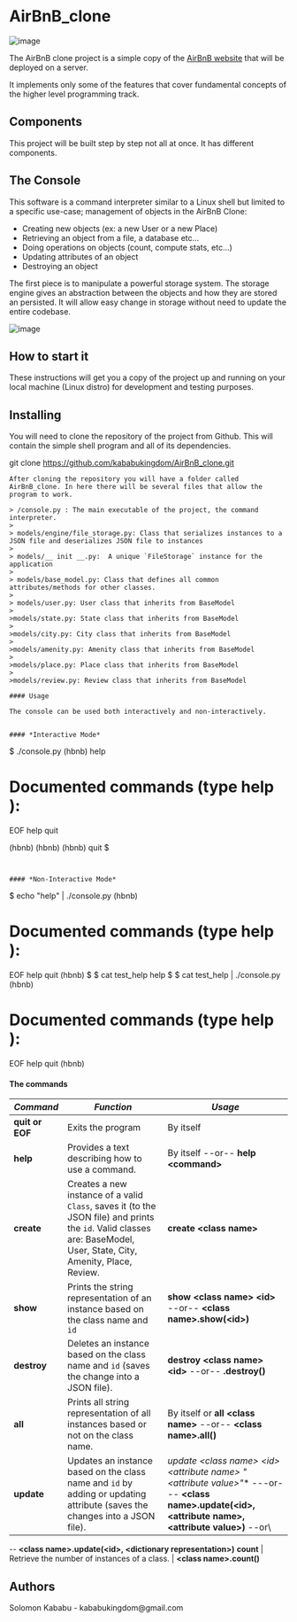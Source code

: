 # AirBnB_clone

![image](https://user-images.githubusercontent.com/27401241/123797101-816aac80-d8ee-11eb-8aac-13362397f7fa.png)


The AirBnB clone project is a simple copy of the [AirBnB website](https://alx-intranet.hbtn.io/rltoken/m8g02HcD2ovrl_K-zulYBw) that will be deployed on a server.

It implements only some of the features that cover fundamental concepts of the higher level programming track.

## Components

This project will be built step by step not all at once. It has different components.

## The Console

This software is a command interpreter similar to a Linux shell but limited to a specific use-case; management of objects in the AirBnB Clone:

-   Creating new objects (ex: a new User or a new Place)
-   Retrieving an object from a file, a database etc…
-   Doing operations on objects (count, compute stats, etc…)
-   Updating attributes of an object
-   Destroying an object

The first piece is to manipulate a powerful storage system. The storage engine gives an abstraction between the objects and how they are stored an persisted. It will allow easy change in storage without need to update the entire codebase.

![image](https://user-images.githubusercontent.com/27401241/123797176-96dfd680-d8ee-11eb-9414-ee496ec466e3.png)

## How to start it
These instructions will get you a copy of the project up and running on your local machine (Linux distro) for development and testing purposes.

## Installing

You will need to clone the repository of the project from Github. This will contain the simple shell program and all of its dependencies.


git clone https://github.com/kababukingdom/AirBnB_clone.git
```
After cloning the repository you will have a folder called AirBnB_clone. In here there will be several files that allow the program to work.

> /console.py : The main executable of the project, the command interpreter.
>
> models/engine/file_storage.py: Class that serializes instances to a JSON file and deserializes JSON file to instances
> 
> models/__ init __.py:  A unique `FileStorage` instance for the application
> 
> models/base_model.py: Class that defines all common attributes/methods for other classes.
> 
> models/user.py: User class that inherits from BaseModel
> 
>models/state.py: State class that inherits from BaseModel
>
>models/city.py: City class that inherits from BaseModel
>
>models/amenity.py: Amenity class that inherits from BaseModel
>
>models/place.py: Place class that inherits from BaseModel
>
>models/review.py: Review class that inherits from BaseModel

#### Usage

The console can be used both interactively and non-interactively.


#### *Interactive Mode*
```
$ ./console.py
(hbnb) help

Documented commands (type help <topic>):
========================================
EOF  help  quit

(hbnb) 
(hbnb) 
(hbnb) quit
$

```

 
#### *Non-Interactive Mode*
```
$ echo "help" | ./console.py
(hbnb)

Documented commands (type help <topic>):
========================================
EOF  help  quit
(hbnb) 
$
$ cat test_help
help
$
$ cat test_help | ./console.py
(hbnb)

Documented commands (type help <topic>):
========================================
EOF  help  quit
(hbnb) 

#### The commands

*Command*       |  *Function*                                 |  *Usage* 
----------------|---------------------------------------------|-----------
**quit or EOF** | Exits the program | By itself 
**help**        | Provides a text describing how to use a command.  |  By itself --or-- **help <command\>**
**create**      | Creates a new instance of a valid `Class`, saves it (to the JSON file) and prints the `id`.  Valid classes are: BaseModel, User, State, City, Amenity, Place, Review. | **create <class name\>** 
**show**        | Prints the string representation of an instance based on the class name and `id`  |  **show <class name\> <id\>** --or-- **<class name\>.show(<id\>)**
**destroy**     | Deletes an instance based on the class name and `id` (saves the change into a JSON file).  | **destroy <class name\> <id\>** --or-- **<class name>.destroy(<id>)**
**all**         | Prints all string representation of all instances based or not on the class name.  | By itself or **all <class name\>** --or-- **<class name\>.all()**
**update**      | Updates an instance based on the class name and `id` by adding or updating attribute (saves the changes into a JSON file).  | *update <class name\> <id\> <attribute name\> "<attribute value\>"** ---or--- **<class name\>.update(<id\>, <attribute name\>, <attribute value\>)** --or\
-- **<class name\>.update(<id\>, <dictionary representation\>)**
**count**       | Retrieve the number of instances of a class.  | **<class name\>.count()**

## Authors

<p>Solomon Kababu - kababukingdom@gmail.com</p>
